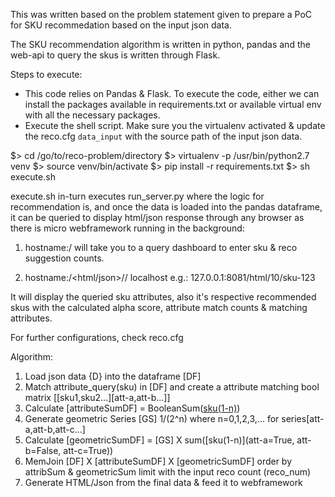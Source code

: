 This was written based on the problem statement given to prepare a PoC for SKU recommedation based on the input json data. 

The SKU recommendation algorithm is written in python, pandas and the web-api to query the skus is written through Flask.

Steps to execute:
- This code relies on Pandas & Flask. To execute the code, either we can install the packages available in requirements.txt or available virtual env with all the necessary packages.
- Execute the shell script. Make sure you the virtualenv activated & update the reco.cfg `data_input` with the source path of the input json data.

$> cd /go/to/reco-problem/directory
$> virtualenv -p /usr/bin/python2.7 venv
$> source venv/bin/activate
$> pip install -r requirements.txt
$> sh execute.sh

execute.sh in-turn executes run_server.py where the logic for recommendation is, and once the data is loaded into the pandas dataframe, it can be queried to display html/json response through any browser as there is micro webframework running in the background:

1. hostname:<port>/ will take you to a query dashboard to enter sku & reco suggestion counts.

2. hostname:<port>/<html/json>/<recommended-sku-count>/<sku-name>
localhost e.g.: 127.0.0.1:8081/html/10/sku-123

It will display the queried sku attributes, also it's respective recommended skus with the calculated alpha score, attribute match counts & matching attributes.

For further configurations, check reco.cfg 

Algorithm:
1. Load json data {D} into the dataframe [DF]
2. Match attribute_query(sku) in [DF] and create a attribute matching bool matrix [[sku1,sku2...][att-a,att-b...]]
3. Calculate [attributeSumDF] = BooleanSum([sku(1-n)](att-a=True,att-b=False,att-c=True...))
4. Generate geometric Series [GS] 1/(2^n) where n=0,1,2,3,... for series[att-a,att-b,att-c...]
5. Calculate [geometricSumDF] = [GS] X sum([sku(1-n)](att-a=True, att-b=False, att-c=True))
6. MemJoin [DF] X [attributeSumDF] X [geometricSumDF] order by attribSum & geometricSum limit with the input reco count (reco_num)
7. Generate HTML/Json from the final data & feed it to webframework
